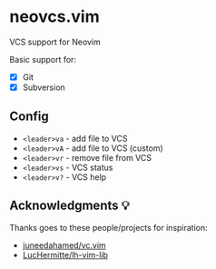 # neovcs.vim

VCS support for Neovim

Basic support for:

- [x] Git
- [x] Subversion

## Config

- `<leader>va` - add file to VCS
- `<leader>vA` - add file to VCS (custom)
- `<leader>vr` - remove file from VCS
- `<leader>vs` - VCS status
- `<leader>v?` - VCS help

## Acknowledgments 💡

Thanks goes to these people/projects for inspiration:

- [juneedahamed/vc.vim](https://github.com/juneedahamed/vc.vim)
- [LucHermitte/lh-vim-lib](https://github.com/LucHermitte/lh-vim-lib)

